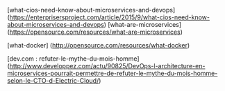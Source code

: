 
[what-cios-need-know-about-microservices-and-devops] (https://enterprisersproject.com/article/2015/9/what-cios-need-know-about-microservices-and-devops)
[what-are-microservices] (https://opensource.com/resources/what-are-microservices)

[what-docker] (http://opensource.com/resources/what-docker)

[dev.com : refuter-le-mythe-du-mois-homme] (http://www.developpez.com/actu/90825/DevOps-l-architecture-en-microservices-pourrait-permettre-de-refuter-le-mythe-du-mois-homme-selon-le-CTO-d-Electric-Cloud/)
